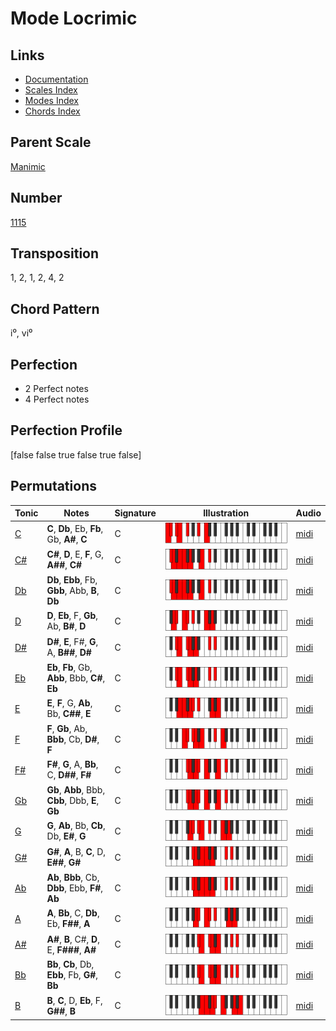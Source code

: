 # Mode Locrimic

## Links

- [Documentation](README.md)
- [Scales Index](Scales.md)
- [Modes Index](Modes.md)
- [Chords Index](Chords.md)

## Parent Scale

[Manimic](ScaleManimic.md)

## Number

[1115](https://ianring.com/musictheory/scales/1115)

## Transposition

1, 2, 1, 2, 4, 2

## Chord Pattern

i⁰, vi⁰

## Perfection

- 2 Perfect notes
- 4 Perfect notes

## Perfection Profile

[false false true false true false]

## Permutations

| Tonic | Notes | Signature | Illustration | Audio |
|-------|-------|-----------|--------------|-------|
| [C](ModeCNaturalLocrimic.md) | **C**, **Db**, Eb, **Fb**, Gb, **A#**, **C** | C | ![CNaturalLocrimic](ModeCNaturalLocrimic.png) | [midi](https://github.com/edipermadi/music/blob/main/docs/ModeCNaturalLocrimic.mid?raw=true) |
| [C#](ModeCSharpLocrimic.md) | **C#**, **D**, E, **F**, G, **A##**, **C#** | C | ![CSharpLocrimic](ModeCSharpLocrimic.png) | [midi](https://github.com/edipermadi/music/blob/main/docs/ModeCSharpLocrimic.mid?raw=true) |
| [Db](ModeDFlatLocrimic.md) | **Db**, **Ebb**, Fb, **Gbb**, Abb, **B**, **Db** | C | ![DFlatLocrimic](ModeDFlatLocrimic.png) | [midi](https://github.com/edipermadi/music/blob/main/docs/ModeDFlatLocrimic.mid?raw=true) |
| [D](ModeDNaturalLocrimic.md) | **D**, **Eb**, F, **Gb**, Ab, **B#**, **D** | C | ![DNaturalLocrimic](ModeDNaturalLocrimic.png) | [midi](https://github.com/edipermadi/music/blob/main/docs/ModeDNaturalLocrimic.mid?raw=true) |
| [D#](ModeDSharpLocrimic.md) | **D#**, **E**, F#, **G**, A, **B##**, **D#** | C | ![DSharpLocrimic](ModeDSharpLocrimic.png) | [midi](https://github.com/edipermadi/music/blob/main/docs/ModeDSharpLocrimic.mid?raw=true) |
| [Eb](ModeEFlatLocrimic.md) | **Eb**, **Fb**, Gb, **Abb**, Bbb, **C#**, **Eb** | C | ![EFlatLocrimic](ModeEFlatLocrimic.png) | [midi](https://github.com/edipermadi/music/blob/main/docs/ModeEFlatLocrimic.mid?raw=true) |
| [E](ModeENaturalLocrimic.md) | **E**, **F**, G, **Ab**, Bb, **C##**, **E** | C | ![ENaturalLocrimic](ModeENaturalLocrimic.png) | [midi](https://github.com/edipermadi/music/blob/main/docs/ModeENaturalLocrimic.mid?raw=true) |
| [F](ModeFNaturalLocrimic.md) | **F**, **Gb**, Ab, **Bbb**, Cb, **D#**, **F** | C | ![FNaturalLocrimic](ModeFNaturalLocrimic.png) | [midi](https://github.com/edipermadi/music/blob/main/docs/ModeFNaturalLocrimic.mid?raw=true) |
| [F#](ModeFSharpLocrimic.md) | **F#**, **G**, A, **Bb**, C, **D##**, **F#** | C | ![FSharpLocrimic](ModeFSharpLocrimic.png) | [midi](https://github.com/edipermadi/music/blob/main/docs/ModeFSharpLocrimic.mid?raw=true) |
| [Gb](ModeGFlatLocrimic.md) | **Gb**, **Abb**, Bbb, **Cbb**, Dbb, **E**, **Gb** | C | ![GFlatLocrimic](ModeGFlatLocrimic.png) | [midi](https://github.com/edipermadi/music/blob/main/docs/ModeGFlatLocrimic.mid?raw=true) |
| [G](ModeGNaturalLocrimic.md) | **G**, **Ab**, Bb, **Cb**, Db, **E#**, **G** | C | ![GNaturalLocrimic](ModeGNaturalLocrimic.png) | [midi](https://github.com/edipermadi/music/blob/main/docs/ModeGNaturalLocrimic.mid?raw=true) |
| [G#](ModeGSharpLocrimic.md) | **G#**, **A**, B, **C**, D, **E##**, **G#** | C | ![GSharpLocrimic](ModeGSharpLocrimic.png) | [midi](https://github.com/edipermadi/music/blob/main/docs/ModeGSharpLocrimic.mid?raw=true) |
| [Ab](ModeAFlatLocrimic.md) | **Ab**, **Bbb**, Cb, **Dbb**, Ebb, **F#**, **Ab** | C | ![AFlatLocrimic](ModeAFlatLocrimic.png) | [midi](https://github.com/edipermadi/music/blob/main/docs/ModeAFlatLocrimic.mid?raw=true) |
| [A](ModeANaturalLocrimic.md) | **A**, **Bb**, C, **Db**, Eb, **F##**, **A** | C | ![ANaturalLocrimic](ModeANaturalLocrimic.png) | [midi](https://github.com/edipermadi/music/blob/main/docs/ModeANaturalLocrimic.mid?raw=true) |
| [A#](ModeASharpLocrimic.md) | **A#**, **B**, C#, **D**, E, **F###**, **A#** | C | ![ASharpLocrimic](ModeASharpLocrimic.png) | [midi](https://github.com/edipermadi/music/blob/main/docs/ModeASharpLocrimic.mid?raw=true) |
| [Bb](ModeBFlatLocrimic.md) | **Bb**, **Cb**, Db, **Ebb**, Fb, **G#**, **Bb** | C | ![BFlatLocrimic](ModeBFlatLocrimic.png) | [midi](https://github.com/edipermadi/music/blob/main/docs/ModeBFlatLocrimic.mid?raw=true) |
| [B](ModeBNaturalLocrimic.md) | **B**, **C**, D, **Eb**, F, **G##**, **B** | C | ![BNaturalLocrimic](ModeBNaturalLocrimic.png) | [midi](https://github.com/edipermadi/music/blob/main/docs/ModeBNaturalLocrimic.mid?raw=true) |
